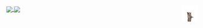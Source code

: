 <img align="right" width="42px" src="./assets/hi.gif" />

<a href="https://github.com/anuraghazra/github-readme-stats">
  <!-- Config: &hide=contribs -->
  <picture decoding="async" loading="lazy">
    <source
      srcset="https://github-readme-stats.vercel.app/api?username=AmosHuKe&show_icons=true&hide_title=true&hide_border=true&count_private=true&include_all_commits=true&hide=contribs&bg_color=FFFFFF&text_color=444E59&icon_color=2f81f7"
      media="(prefers-color-scheme: light), (prefers-color-scheme: no-preference)"
    />
    <source
      srcset="https://github-readme-stats.vercel.app/api?username=AmosHuKe&show_icons=true&hide_title=true&hide_border=true&count_private=true&include_all_commits=true&hide=contribs&bg_color=0D1117&text_color=FFFFFF&icon_color=2f81f7"
      media="(prefers-color-scheme: dark)"
    />
    <img align="center" src="https://github-readme-stats.vercel.app/api?username=AmosHuKe&show_icons=true&hide_title=true&hide_border=true&count_private=true&include_all_commits=true&hide=contribs&bg_color=FFFFFF&text_color=444E59&icon_color=2f81f7" />
  </picture>
</a>
<a href="https://github.com/anuraghazra/github-readme-stats">
  <!-- Config: &hide=CSS -->
  <picture decoding="async" loading="lazy">
    <source
      srcset="https://github-readme-stats.vercel.app/api/top-langs/?username=Amoshuke&layout=compact&hide_border=true&hide_title=true&hide=CSS&bg_color=FFFFFF&text_color=444E59&icon_color=2f81f7"
      media="(prefers-color-scheme: light), (prefers-color-scheme: no-preference)"
    />
    <source
      srcset="https://github-readme-stats.vercel.app/api/top-langs/?username=Amoshuke&layout=compact&hide_border=true&hide_title=true&hide=CSS&bg_color=0D1117&text_color=FFFFFF&icon_color=2f81f7"
      media="(prefers-color-scheme: dark)"
    />
    <img align="center" src="https://github-readme-stats.vercel.app/api/top-langs/?username=Amoshuke&layout=compact&hide_border=true&hide_title=true&hide=CSS&bg_color=FFFFFF&text_color=444E59&icon_color=2f81f7" />
  </picture>
</a>
